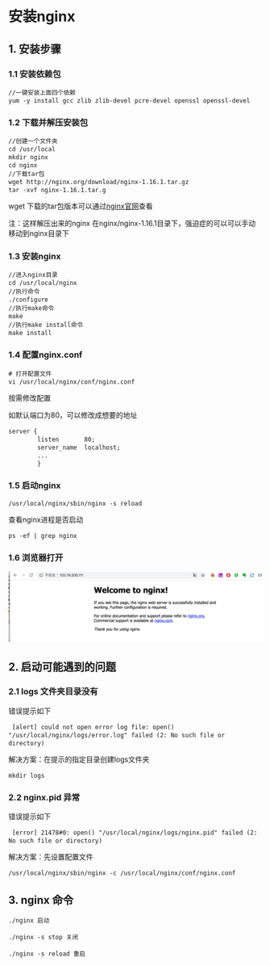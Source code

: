 # 安装nginx

## 1. 安装步骤

### 1.1 安装依赖包

```
//一键安装上面四个依赖
yum -y install gcc zlib zlib-devel pcre-devel openssl openssl-devel
```

### 1.2 下载并解压安装包

```
//创建一个文件夹
cd /usr/local
mkdir nginx
cd nginx
//下载tar包
wget http://nginx.org/download/nginx-1.16.1.tar.gz
tar -xvf nginx-1.16.1.tar.g
```

wget 下载的tar包版本可以通过[nginx官网](<https://nginx.org/en/download.html>)查看

注：这样解压出来的nginx 在nginx/nginx-1.16.1目录下，强迫症的可以可以手动移动到nginx目录下

### 1.3 安装nginx

```
//进入nginx目录
cd /usr/local/nginx
//执行命令
./configure
//执行make命令
make
//执行make install命令
make install
```

### 1.4 配置nginx.conf

```
# 打开配置文件
vi /usr/local/nginx/conf/nginx.conf
```

按需修改配置

如默认端口为80，可以修改成想要的地址

```
server {
        listen       80;
        server_name  localhost;
        ...
        }
```

### 1.5 启动nginx

```
/usr/local/nginx/sbin/nginx -s reload
```

查看nginx进程是否启动

```
ps -ef | grep nginx
```

### 1.6 浏览器打开

![image-20190907221848439](./img/image-20190907221848439.png)

## 2. 启动可能遇到的问题

### 2.1 logs 文件夹目录没有

错误提示如下

```
 [alert] could not open error log file: open() "/usr/local/nginx/logs/error.log" failed (2: No such file or directory)
```

解决方案：在提示的指定目录创建logs文件夹

```
mkdir logs
```

### 2.2 nginx.pid 异常

错误提示如下

```
 [error] 21478#0: open() "/usr/local/nginx/logs/nginx.pid" failed (2: No such file or directory)
```

解决方案：先设置配置文件

```
/usr/local/nginx/sbin/nginx -c /usr/local/nginx/conf/nginx.conf
```

## 3. nginx 命令

```
./nginx 启动

./nginx -s stop 关闭

./nginx -s reload 重启
```

